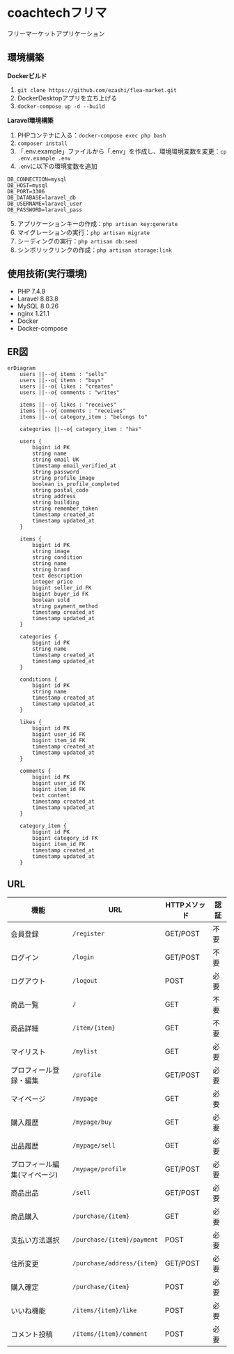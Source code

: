 # coachtechフリマ

フリーマーケットアプリケーション

## 環境構築

**Dockerビルド**
1. `git clone https://github.com/ezashi/flea-market.git`
2. DockerDesktopアプリを立ち上げる
3. `docker-compose up -d --build`

**Laravel環境構築**
1. PHPコンテナに入る：`docker-compose exec php bash`
2. `composer install`
3. 「.env.example」ファイルから「.env」を作成し、環境環境変数を変更：`cp .env.example .env`
4. `.env`に以下の環境変数を追加
```
DB_CONNECTION=mysql
DB_HOST=mysql
DB_PORT=3306
DB_DATABASE=laravel_db
DB_USERNAME=laravel_user
DB_PASSWORD=laravel_pass
```
5. アプリケーションキーの作成：`php artisan key:generate`
6. マイグレーションの実行：`php artisan migrate`
7. シーディングの実行：`php artisan db:seed`
8. シンボリックリンクの作成：`php artisan storage:link`

## 使用技術(実行環境)
- PHP 7.4.9
- Laravel 8.83.8
- MySQL 8.0.26
- nginx 1.21.1
- Docker
- Docker-compose

## ER図
```mermaid
erDiagram
    users ||--o{ items : "sells"
    users ||--o{ items : "buys"
    users ||--o{ likes : "creates"
    users ||--o{ comments : "writes"

    items ||--o{ likes : "receives"
    items ||--o{ comments : "receives"
    items ||--o{ category_item : "belongs to"

    categories ||--o{ category_item : "has"

    users {
        bigint id PK
        string name
        string email UK
        timestamp email_verified_at
        string password
        string profile_image
        boolean is_profile_completed
        string postal_code
        string address
        string building
        string remember_token
        timestamp created_at
        timestamp updated_at
    }

    items {
        bigint id PK
        string image
        string condition
        string name
        string brand
        text description
        integer price
        bigint seller_id FK
        bigint buyer_id FK
        boolean sold
        string payment_method
        timestamp created_at
        timestamp updated_at
    }

    categories {
        bigint id PK
        string name
        timestamp created_at
        timestamp updated_at
    }

    conditions {
        bigint id PK
        string name
        timestamp created_at
        timestamp updated_at
    }

    likes {
        bigint id PK
        bigint user_id FK
        bigint item_id FK
        timestamp created_at
        timestamp updated_at
    }

    comments {
        bigint id PK
        bigint user_id FK
        bigint item_id FK
        text content
        timestamp created_at
        timestamp updated_at
    }

    category_item {
        bigint id PK
        bigint category_id FK
        bigint item_id FK
        timestamp created_at
        timestamp updated_at
    }
```

## URL
| 機能 | URL | HTTPメソッド | 認証 |
|------|-----|-------------|------|
| 会員登録 | `/register` | GET/POST | 不要 |
| ログイン | `/login` | GET/POST | 不要 |
| ログアウト | `/logout` | POST | 必要 |
| 商品一覧 | `/` | GET | 不要 |
| 商品詳細 | `/item/{item}` | GET | 不要 |
| マイリスト | `/mylist` | GET | 必要 |
| プロフィール登録・編集 | `/profile` | GET/POST | 必要 |
| マイページ | `/mypage` | GET | 必要 |
| 購入履歴 | `/mypage/buy` | GET | 必要 |
| 出品履歴 | `/mypage/sell` | GET | 必要 |
| プロフィール編集(マイページ) | `/mypage/profile` | GET/POST | 必要 |
| 商品出品 | `/sell` | GET/POST | 必要 |
| 商品購入 | `/purchase/{item}` | GET | 必要 |
| 支払い方法選択 | `/purchase/{item}/payment` | POST | 必要 |
| 住所変更 | `/purchase/address/{item}` | GET/POST | 必要 |
| 購入確定 | `/purchase/{item}` | POST | 必要 |
| いいね機能 | `/items/{item}/like` | POST | 必要 |
| コメント投稿 | `/items/{item}/comment` | POST | 必要 |